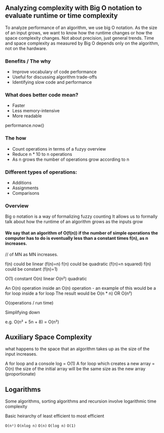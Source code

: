 ## Analyzing complexity with Big O notation to evaluate runtime or time complexity

To analyze performance of an algorithm, we use big O notation.
As the size of an input grows, we want to know how the runtime changes or how the space complexity changes.
Not about precision, just general trends.
Time and space complexity as measured by Big O depends only on the algorithm, not on the hardware.

### Benefits / The why

- Improve vocabulary of code performance
- Useful for discussing algorithm trade-offs
- Identifying slow code and performance

### What does better code mean?

- Faster
- Less memory-intensive
- More readable

performance.now()

### The how

- Count operations in terms of a fuzyy overview
- Reduce n \* 10 to n operations
- As n grows the number of operations grow according to n

### Different types of operations:

- Additions
- Assignments
- Comparisons

### Overview

Big o notation is a way of formalizing fuzzy counting
It allows us to formally talk about how the runtime of an algorithm grows as the inputs grow

#### We say that an algorithm of O(f(n)) if the number of simple operations the computer has to do is eventually less than a constant times f(n), as n increases.

// of MN as MN increases.

f(n) could be linear (f(n)=n)
f(n) could be quadratic (f(n)=n squared)
f(n) could be constant (f(n)=1)

O(1) constant
O(n) linear
O(n²) quadratic

An O(n) operation inside an
O(n) operation - an example of this would be a for loop inside a for loop
The result would be O(n \* n) OR O(n²)

O(operations / run time)

Simplifying down

e.g. O(n² + 5n + 8) = O(n²)

## Auxiliary Space Complexity

what happens to the space that an algorithm takes up as the size of the input increases.

A for loop and a console log = O(1)
A for loop which creates a new array = O(n) the size of the initial array will be the same size as the new array (proportionate)

## Logarithms

Some algorithms, sorting algorithms and recursion involve logarithmic time complexity

Basic heirarchy of least efficient to most efficient

`O(n²)`
`O(nlog n)`
`O(n)`
`O(log n)`
`O(1)`
